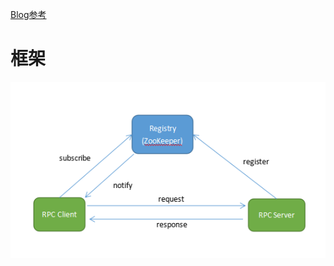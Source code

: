 [Blog参考](https://www.cnblogs.com/luxiaoxun/p/5272384.html)



# 框架

<img src="./assets/434101-20160316102651631-1816064105.png" alt="img" />
